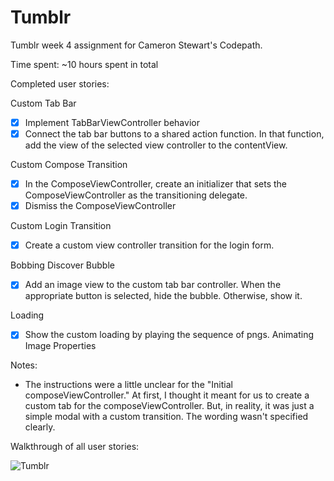# Tumblr

Tumblr week 4 assignment for Cameron Stewart's Codepath.

Time spent: ~10 hours spent in total

Completed user stories:

Custom Tab Bar 
* [x] Implement TabBarViewController behavior
* [x] Connect the tab bar buttons to a shared action function. In that function, add the view of the selected view controller to the contentView.

Custom Compose Transition
* [x] In the ComposeViewController, create an initializer that sets the ComposeViewController as the transitioning delegate.
* [x] Dismiss the ComposeViewController

Custom Login Transition
* [x] Create a custom view controller transition for the login form.

Bobbing Discover Bubble
* [x] Add an image view to the custom tab bar controller. When the appropriate button is selected, hide the bubble. Otherwise, show it.

Loading
* [x] Show the custom loading by playing the sequence of pngs. Animating Image Properties

 
Notes:
* The instructions were a little unclear for the "Initial composeViewController." At first, I thought it meant for us to create a custom tab
for the composeViewController. But, in reality, it was just a simple modal with a custom transition. The wording wasn't specified clearly.

Walkthrough of all user stories:

![Tumblr](tumblr.gif)


